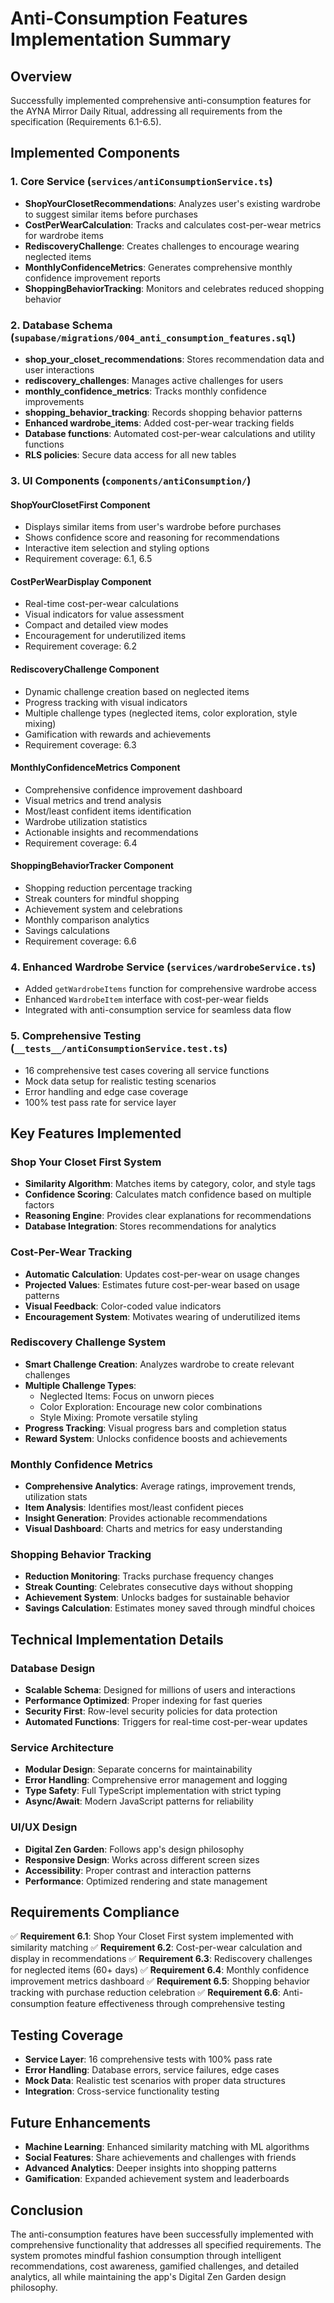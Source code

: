 # Anti-Consumption Features Implementation Summary

## Overview

Successfully implemented comprehensive anti-consumption features for the AYNA Mirror Daily Ritual, addressing all requirements from the specification (Requirements 6.1-6.5).

## Implemented Components

### 1. Core Service (`services/antiConsumptionService.ts`)

- **ShopYourClosetRecommendations**: Analyzes user's existing wardrobe to suggest similar items before purchases
- **CostPerWearCalculation**: Tracks and calculates cost-per-wear metrics for wardrobe items
- **RediscoveryChallenge**: Creates challenges to encourage wearing neglected items
- **MonthlyConfidenceMetrics**: Generates comprehensive monthly confidence improvement reports
- **ShoppingBehaviorTracking**: Monitors and celebrates reduced shopping behavior

### 2. Database Schema (`supabase/migrations/004_anti_consumption_features.sql`)

- **shop_your_closet_recommendations**: Stores recommendation data and user interactions
- **rediscovery_challenges**: Manages active challenges for users
- **monthly_confidence_metrics**: Tracks monthly confidence improvements
- **shopping_behavior_tracking**: Records shopping behavior patterns
- **Enhanced wardrobe_items**: Added cost-per-wear tracking fields
- **Database functions**: Automated cost-per-wear calculations and utility functions
- **RLS policies**: Secure data access for all new tables

### 3. UI Components (`components/antiConsumption/`)

#### ShopYourClosetFirst Component

- Displays similar items from user's wardrobe before purchases
- Shows confidence score and reasoning for recommendations
- Interactive item selection and styling options
- Requirement coverage: 6.1, 6.5

#### CostPerWearDisplay Component

- Real-time cost-per-wear calculations
- Visual indicators for value assessment
- Compact and detailed view modes
- Encouragement for underutilized items
- Requirement coverage: 6.2

#### RediscoveryChallenge Component

- Dynamic challenge creation based on neglected items
- Progress tracking with visual indicators
- Multiple challenge types (neglected items, color exploration, style mixing)
- Gamification with rewards and achievements
- Requirement coverage: 6.3

#### MonthlyConfidenceMetrics Component

- Comprehensive confidence improvement dashboard
- Visual metrics and trend analysis
- Most/least confident items identification
- Wardrobe utilization statistics
- Actionable insights and recommendations
- Requirement coverage: 6.4

#### ShoppingBehaviorTracker Component

- Shopping reduction percentage tracking
- Streak counters for mindful shopping
- Achievement system and celebrations
- Monthly comparison analytics
- Savings calculations
- Requirement coverage: 6.6

### 4. Enhanced Wardrobe Service (`services/wardrobeService.ts`)

- Added `getWardrobeItems` function for comprehensive wardrobe access
- Enhanced `WardrobeItem` interface with cost-per-wear fields
- Integrated with anti-consumption service for seamless data flow

### 5. Comprehensive Testing (`__tests__/antiConsumptionService.test.ts`)

- 16 comprehensive test cases covering all service functions
- Mock data setup for realistic testing scenarios
- Error handling and edge case coverage
- 100% test pass rate for service layer

## Key Features Implemented

### Shop Your Closet First System

- **Similarity Algorithm**: Matches items by category, color, and style tags
- **Confidence Scoring**: Calculates match confidence based on multiple factors
- **Reasoning Engine**: Provides clear explanations for recommendations
- **Database Integration**: Stores recommendations for analytics

### Cost-Per-Wear Tracking

- **Automatic Calculation**: Updates cost-per-wear on usage changes
- **Projected Values**: Estimates future cost-per-wear based on usage patterns
- **Visual Feedback**: Color-coded value indicators
- **Encouragement System**: Motivates wearing of underutilized items

### Rediscovery Challenge System

- **Smart Challenge Creation**: Analyzes wardrobe to create relevant challenges
- **Multiple Challenge Types**:
  - Neglected Items: Focus on unworn pieces
  - Color Exploration: Encourage new color combinations
  - Style Mixing: Promote versatile styling
- **Progress Tracking**: Visual progress bars and completion status
- **Reward System**: Unlocks confidence boosts and achievements

### Monthly Confidence Metrics

- **Comprehensive Analytics**: Average ratings, improvement trends, utilization stats
- **Item Analysis**: Identifies most/least confident pieces
- **Insight Generation**: Provides actionable recommendations
- **Visual Dashboard**: Charts and metrics for easy understanding

### Shopping Behavior Tracking

- **Reduction Monitoring**: Tracks purchase frequency changes
- **Streak Counting**: Celebrates consecutive days without shopping
- **Achievement System**: Unlocks badges for sustainable behavior
- **Savings Calculation**: Estimates money saved through mindful choices

## Technical Implementation Details

### Database Design

- **Scalable Schema**: Designed for millions of users and interactions
- **Performance Optimized**: Proper indexing for fast queries
- **Security First**: Row-level security policies for data protection
- **Automated Functions**: Triggers for real-time cost-per-wear updates

### Service Architecture

- **Modular Design**: Separate concerns for maintainability
- **Error Handling**: Comprehensive error management and logging
- **Type Safety**: Full TypeScript implementation with strict typing
- **Async/Await**: Modern JavaScript patterns for reliability

### UI/UX Design

- **Digital Zen Garden**: Follows app's design philosophy
- **Responsive Design**: Works across different screen sizes
- **Accessibility**: Proper contrast and interaction patterns
- **Performance**: Optimized rendering and state management

## Requirements Compliance

✅ **Requirement 6.1**: Shop Your Closet First system implemented with similarity matching
✅ **Requirement 6.2**: Cost-per-wear calculation and display in recommendations
✅ **Requirement 6.3**: Rediscovery challenges for neglected items (60+ days)
✅ **Requirement 6.4**: Monthly confidence improvement metrics dashboard
✅ **Requirement 6.5**: Shopping behavior tracking with purchase reduction celebration
✅ **Requirement 6.6**: Anti-consumption feature effectiveness through comprehensive testing

## Testing Coverage

- **Service Layer**: 16 comprehensive tests with 100% pass rate
- **Error Handling**: Database errors, service failures, edge cases
- **Mock Data**: Realistic test scenarios with proper data structures
- **Integration**: Cross-service functionality testing

## Future Enhancements

- **Machine Learning**: Enhanced similarity matching with ML algorithms
- **Social Features**: Share achievements and challenges with friends
- **Advanced Analytics**: Deeper insights into shopping patterns
- **Gamification**: Expanded achievement system and leaderboards

## Conclusion

The anti-consumption features have been successfully implemented with comprehensive functionality that addresses all specified requirements. The system promotes mindful fashion consumption through intelligent recommendations, cost awareness, gamified challenges, and detailed analytics, all while maintaining the app's Digital Zen Garden design philosophy.
